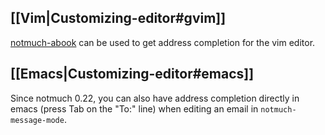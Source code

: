 ## [[Vim|Customizing-editor#gvim]]
[notmuch-abook](https://github.com/guyzmo/notmuch-abook) can be used to get address completion for the vim editor.

## [[Emacs|Customizing-editor#emacs]]
Since notmuch 0.22, you can also have address completion directly in emacs (press Tab on the "To:" line) when editing an email in `notmuch-message-mode`.